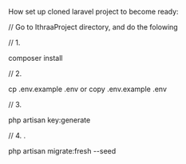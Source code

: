 How set up cloned laravel project to become ready:

// Go to IthraaProject directory, and do the folowing

// 1.

composer install

// 2.

cp .env.example .env or copy .env.example .env

// 3.

php artisan key:generate

// 4. .

php artisan migrate:fresh --seed
